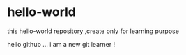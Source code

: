 # hello-world
this hello-world repository ,create only for learning purpose     


hello github ... i am a new git learner !
